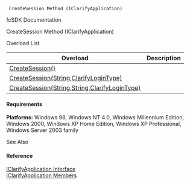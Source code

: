 ﻿     CreateSession Method (IClarifyApplication)                                                   

fcSDK Documentation

CreateSession Method (IClarifyApplication)

Overload List

| Overload | Description |
| --- | --- |
| [CreateSession()](fcSDK~FChoice.Foundation.Clarify.IClarifyApplication~CreateSession().md) |   |
| [CreateSession(String,ClarifyLoginType)](fcSDK~FChoice.Foundation.Clarify.IClarifyApplication~CreateSession(String,ClarifyLoginType).md) |   |
| [CreateSession(String,String,ClarifyLoginType)](fcSDK~FChoice.Foundation.Clarify.IClarifyApplication~CreateSession(String,String,ClarifyLoginType).md) |   |

#### Requirements

**Platforms:** Windows 98, Windows NT 4.0, Windows Millennium Edition, Windows 2000, Windows XP Home Edition, Windows XP Professional, Windows Server 2003 family

See Also

#### Reference

[IClarifyApplication Interface](fcSDK~FChoice.Foundation.Clarify.IClarifyApplication.md)  
[IClarifyApplication Members](fcSDK~FChoice.Foundation.Clarify.IClarifyApplication_members.md)
